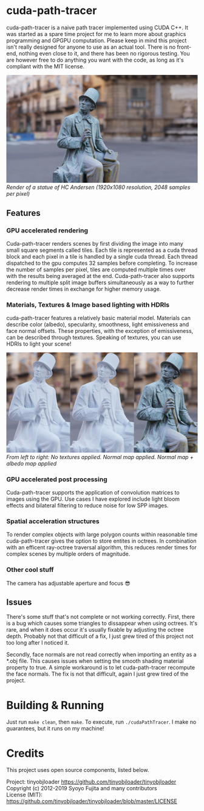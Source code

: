 # cuda-path-tracer
cuda-path-tracer is a naive path tracer implemented using CUDA C++. It was started as a spare time project for me to learn more about graphics programming and GPGPU computation. Please keep in mind this project isn't really designed for anyone to use as an actual tool. There is no front-end, nothing even close to it, and there has been no rigorous testing. You are however free to do anything you want with the code, as long as it's compliant with the MIT license.

![Render of a statue of HC Andersen](/docs/images/rm1.jpg)
*Render of a statue of HC Andersen (1920x1080 resolution, 2048 samples per pixel)*

## Features

### GPU accelerated rendering
Cuda-path-tracer renders scenes by first dividing the image into many small square segments called tiles. Each tile is represented as a cuda thread block and each pixel in a tile is handled by a single cuda thread. Each thread dispatched to the gpu computes 32 samples before completing. To increase the number of samples per pixel, tiles are computed multiple times over with the results being averaged at the end. Cuda-path-tracer also supports rendering to multiple split image buffers simultaneously as a way to further decrease render times in exchange for higher memory usage.

### Materials, Textures & Image based lighting with HDRIs
cuda-path-tracer features a relatively basic material model. Materials can describe color (albedo), specularity, smoothness, light emissiveness and face normal offsets. These properties, with the exception of emissiveness, can be described through textures. Speaking of textures, you can use HDRIs to light your scene!

![Textures](/docs/images/texture_compare.jpg)
*From left to right: No textures applied. Normal map applied. Normal map + albedo map applied*

### GPU accelerated post processing
Cuda-path-tracer supports the application of convolution matrices to images using the GPU. Use cases I have explored include light bloom effects and bilateral filtering to reduce noise for low SPP images.

### Spatial acceleration structures
To render complex objects with large polygon counts within reasonable time cuda-path-tracer gives the option to store entites in octrees. In combination with an efficent ray-octree traversal algorithm, this reduces render times for complex scenes by multiple orders of magnitude.

### Other cool stuff
The camera has adjustable aperture and focus 😎

## Issues
There's some stuff that's not complete or not working correctly. First, there is a bug which causes some triangles to dissappear when using octrees. It's rare, and when it does occur it's usually fixable by adjusting the octree depth. Probably not that difficult of a fix, I just grew tired of this project not too long after I noticed it.  
  
Secondly, face normals are not read correctly when importing an entity as a \*.obj file. This causes issues when setting the smooth shading material property to true. A simple workaround is to let cuda-path-tracer recompute the face normals. The fix is not that difficult, again I just grew tired of the project.

# Building & Running
Just run `make clean`, then `make`. To execute, run `./cudaPathTracer`. I make no guarantees, but it runs on my machine!

# Credits
This project uses open source components, listed below.

Project: tinyobjloader https://github.com/tinyobjloader/tinyobjloader  
Copyright (c) 2012-2019 Syoyo Fujita and many contributors  
License (MIT): https://github.com/tinyobjloader/tinyobjloader/blob/master/LICENSE  
